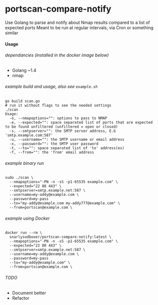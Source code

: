 # portscan-compare-notify
Use Golang to parse and notify about Nmap results compared to a list of expected ports
Meant to be run at regular intervals, via Cron or something similar

#### Usage

###### dependancies (installed in the docker image below)
* Golang ~1.4
* nmap

###### example build and usage, also see `example.sh`
```
go build scan.go
# run it without flags to see the needed settings
./scan
Usage:
  -o, --nmapoptions="": options to pass to NMAP
  -e, --expected="": space separated list of ports that are expected to be found unfiltered (unfiltered = open or closed)
  -s, --smtpserver="": the SMTP server address, E.G 'smtp.example.com:587'
  -u, --username="": the SMTP username or email address
  -x, --password="": the SMTP user password
  -t, --to="": space separated list of 'to' address(es)
  -f, --from="": the 'from' email address
```

###### example binary run
```
sudo ./scan \
  --nmapoptions="-PN -n -sS -p1-65535 example.com" \
  --expected="22 80 443" \
  --smtpserver=smtp.example.net:587 \
  --username=my-addy@example.com \
  --password=my-pass
  --to="my-addy@example.com my-addy777@example.com" \
  --from=portscan@example.com \
```

###### example using Docker
```
docker run --rm \
  snarlysodboxer/portscan-compare-notify:latest \
  --nmapoptions="-PN -n -sS -p1-65535 example.com" \
  --expected="22 80 443" \
  --smtpserver=smtp.example.net:587 \
  --username=my-addy@example.com \
  --password=my-pass
  --to="my-addy@example.com" \
  --from=portscan@example.com \
```

###### TODO
* Document better
* Refactor
